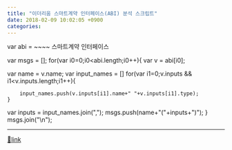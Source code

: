 ```yaml
---
title: "이더리움 스마트계약 인터페이스(ABI) 분석 스크립트"
date: 2018-02-09 10:02:05 +0900
categories: 
---
```

  

  
var abi = ~~~~ 스마트계약 인터페이스

  


var msgs = [];
for(var i0=0;i0&lt;abi.length;i0++){
var v = abi[i0];

var name = v.name;
var input_names = []
	for(var i1=0;v.inputs &amp;&amp; i1&lt;v.inputs.length;i1++){

		input_names.push(v.inputs[i1].name+" "+v.inputs[i1].type);
    }
var inputs = input_names.join(",");
msgs.push(name+"("+inputs+")");
}
msgs.join("\n");

  


  ***
[🔗link](http://www.mins01.com/mh/tech/read/1136)